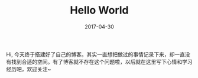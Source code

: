 ﻿---
layout: post
title: Hello World
date: 2017-04-30 
tag: 随笔
--- 


  Hi, 今天终于搭建好了自己的博客。其实一直想把做过的事情记录下来，却一直没有找到合适的空间。有了博客就不存在这个问题啦，以后就在这里写下心情和学习经历吧，欢迎关注~

